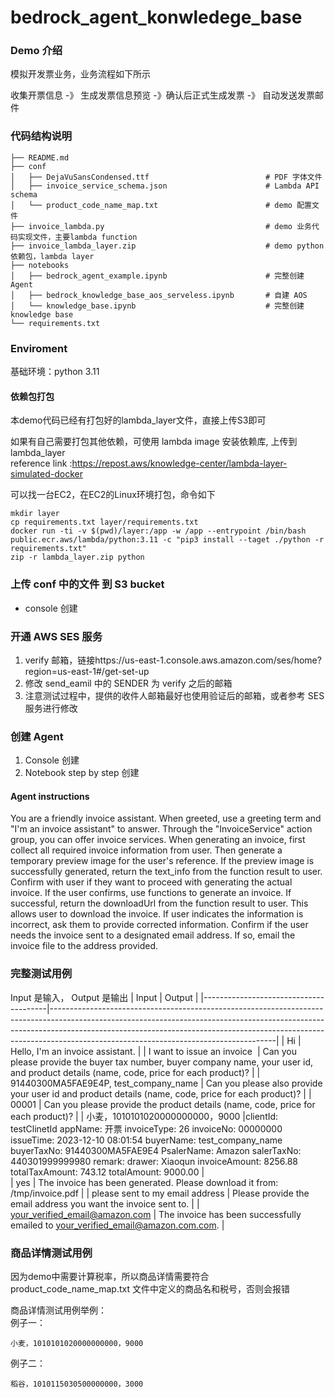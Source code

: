 # bedrock_agent_konwledege_base

### Demo 介绍
模拟开发票业务，业务流程如下所示<br>

收集开票信息 -》 生成发票信息预览 -》确认后正式生成发票 -》 自动发送发票邮件 <br>


### 代码结构说明 
```
├── README.md
├── conf
│   ├── DejaVuSansCondensed.ttf                          # PDF 字体文件
│   ├── invoice_service_schema.json                      # Lambda API schema
│   └── product_code_name_map.txt                        # demo 配置文件
├── invoice_lambda.py                                    # demo 业务代码实现文件，主要lambda function
├── invoice_lambda_layer.zip                             # demo python 依赖包，lambda layer
├── notebooks
│   ├── bedrock_agent_example.ipynb                      # 完整创建 Agent
│   ├── bedrock_knowledge_base_aos_serveless.ipynb       # 自建 AOS
│   └── knowledge_base.ipynb                             # 完整创建 knowledge base
└── requirements.txt
```

### Enviroment
基础环境：python 3.11

#### 依赖包打包
本demo代码已经有打包好的lambda_layer文件，直接上传S3即可

如果有自己需要打包其他依赖，可使用 lambda image 安装依赖库, 上传到 lambda_layer<br>
reference link :https://repost.aws/knowledge-center/lambda-layer-simulated-docker <br>

可以找一台EC2，在EC2的Linux环境打包，命令如下
```
mkdir layer
cp requirements.txt layer/requirements.txt
docker run -ti -v $(pwd)/layer:/app -w /app --entrypoint /bin/bash public.ecr.aws/lambda/python:3.11 -c "pip3 install --taget ./python -r requirements.txt"
zip -r lambda_layer.zip python
```

### 上传 conf 中的文件 到 S3 bucket
- console 创建

### 开通 AWS SES 服务
1. verify 邮箱，链接https://us-east-1.console.aws.amazon.com/ses/home?region=us-east-1#/get-set-up
2. 修改 send_eamil 中的 SENDER 为 verify 之后的邮箱
3. 注意测试过程中，提供的收件人邮箱最好也使用验证后的邮箱，或者参考 SES 服务进行修改

### 创建 Agent
1. Console 创建
2. Notebook step by step 创建

#### Agent instructions
You are a friendly invoice assistant. When greeted, use a greeting term and "I'm an invoice assistant" to answer. Through the "InvoiceService" action group, you can offer invoice services. When generating an invoice, first collect all required invoice information from user. Then generate a temporary preview image for the user's reference. If the preview image is successfully generated, return the text_info from the function result to user. Confirm with user if they want to proceed with generating the actual invoice. If the user confirms, use functions to generate an invoice. If successful, return the downloadUrl from the function result to user. This allows user to download the invoice. If user indicates the information is incorrect, ask them to provide corrected information. Confirm if the user needs the invoice sent to a designated email address. If so, email the invoice file to the address provided.


### 完整测试用例
Input 是输入， Output 是输出
| Input                                   | Output                                                                                                                                                                                                                                                               |
|---------------------------------------|--------------------------------------------------------------------------------------------------------------------------------------------------------------------------------------------------------------------------------------------------------------------------------------------------|
| Hi                                    | Hello, I'm an invoice assistant.                                                                                                                                                                                                                                                                 |
| I want to issue an invoice            | Can you please provide the buyer tax number, buyer company name, your user id, and product details (name, code, price for each product)?                                                                                                                                                         |
| 91440300MA5FAE9E4P, test_company_name | Can you please also provide your user id and product details (name, code, price for each product)?                                                                                                                                                                                               |
| 00001                                     | Can you please provide the product details (name, code, price for each product)?                                                                                                                                                                                                                 |
| 小麦，1010101020000000000，9000                                            |clientId: testClinetId appName: 开票 invoiceType: 26  invoiceNo: 00000000 issueTime: 2023-12-10 08:01:54 buyerName: test_company_name buyerTaxNo: 91440300MA5FAE9E4 PsalerName: Amazon  salerTaxNo: 440301999999980 remark: drawer: Xiaoqun invoiceAmount: 8256.88 totalTaxAmount: 743.12 totalAmount: 9000.00                                                                                                                                                                                                                 |  
| yes                                   | The invoice has been generated. Please download it from: /tmp/invoice.pdf                                                                                                                                                                                                                        |
| please sent to my email address       | Please provide the email address you want the invoice sent to.                                                                                                                                                                                                                                   |
| your_verified_email@amazon.com                   | The invoice has been successfully emailed to your_verified_email@amazon.com.com.                                                                                                                                                                                                                                |




### 商品详情测试用例
因为demo中需要计算税率，所以商品详情需要符合 product_code_name_map.txt 文件中定义的商品名和税号，否则会报错

商品详情测试用例举例：<br>
例子一：
```
小麦，1010101020000000000，9000
```

例子二：
```
稻谷，1010115030500000000，3000
```